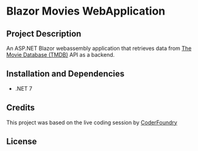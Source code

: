 # Blazor Movies WebApplication

## Project Description
An ASP.NET Blazor webassembly application that retrieves data 
from [The Movie Database (TMDB)](https://developer.themoviedb.org/docs) API as a backend.

## Installation and Dependencies
- .NET 7 

## Credits
This project was based on the live coding session by
[CoderFoundry](https://youtu.be/5NDIqqw7HrE) 

## License
